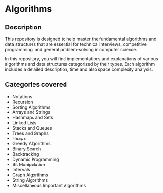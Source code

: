 # Algorithms
## Description
This repository is designed to help master the fundamental algorithms and data structures that are essential for technical interviews, competitive programming, and general problem-solving in computer science.

In this repository, you will find implementations and explanations of various algorithms and data structures categorized by their types. Each algorithm includes a detailed description, time and also space complexity analysis.

## Categories covered
* Notations
* Recursion
* Sorting Algorithms
* Arrays and Strings
* Hashmaps and Sets
* Linked Lists
* Stacks and Queues
* Trees and Graphs
* Heaps
* Greedy Algorithms
* Binary Search
* Backtracking
* Dynamic Programming
* Bit Manipulation
* Intervals
* Graph Algorithms
* String Algorithms
* Miscellaneous Important Algorithms